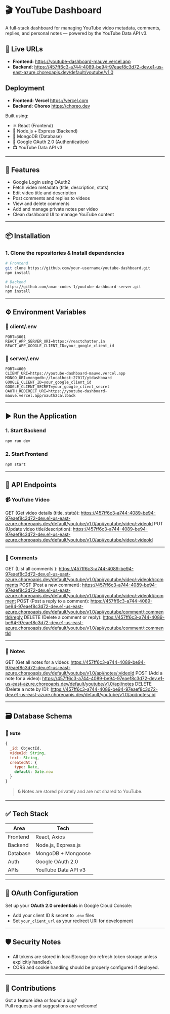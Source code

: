 # 🎬 YouTube Dashboard

A full-stack dashboard for managing YouTube video metadata, comments, replies, and personal notes — powered by the YouTube Data API v3.

## 🔗 Live URLs

- **Frontend:** https://youtube-dashboard-mauve.vercel.app
- **Backend:** https://457ff6c3-a744-4089-be94-97eaef8c3d72-dev.e1-us-east-azure.choreoapis.dev/default/youtube/v1.0

## Deployment

- **Frontend:** **Vercel** https://vercel.com
- **Backend:** **Choreo** https://choreo.dev

Built using:

- ⚛️ React (Frontend)
- 🧠 Node.js + Express (Backend)
- 🍃 MongoDB (Database)
- 🔐 Google OAuth 2.0 (Authentication)
- 📺 YouTube Data API v3

---

## 🚀 Features

- Google Login using OAuth2
- Fetch video metadata (title, description, stats)
- Edit video title and description
- Post comments and replies to videos
- View and delete comments
- Add and manage private notes per video
- Clean dashboard UI to manage YouTube content

---

## 📦 Installation

### 1. Clone the repositories & Install dependencies

```bash
# Frontend
git clone https://github.com/your-username/youtube-dashboard.git
npm install
```

```bash
# Backend
https://github.com/aman-codes-1/youtube-dashboard-server.git
npm install
```

---

## ⚙️ Environment Variables

### 📁 client/.env

```env
PORT=3001
REACT_APP_SERVER_URI=https://reactchatter.in
REACT_APP_GOOGLE_CLIENT_ID=your_google_client_id
```

### 📁 server/.env

```env
PORT=4000
CLIENT_URI=https://youtube-dashboard-mauve.vercel.app
MONGO_URI=mongodb://localhost:27017/ytdashboard
GOOGLE_CLIENT_ID=your_google_client_id
GOOGLE_CLIENT_SECRET=your_google_client_secret
OAUTH_REDIRECT_URI=https://youtube-dashboard-mauve.vercel.app/oauth2callback
```

---

## ▶️ Run the Application

### 1. Start Backend

```bash
npm run dev
```

### 2. Start Frontend

```bash
npm start
```

---

## 📘 API Endpoints

### 📹 YouTube Video

GET (Get video details (title, stats)): https://457ff6c3-a744-4089-be94-97eaef8c3d72-dev.e1-us-east-azure.choreoapis.dev/default/youtube/v1.0/api/youtube/video/:videoId
PUT (Update video title/description): https://457ff6c3-a744-4089-be94-97eaef8c3d72-dev.e1-us-east-azure.choreoapis.dev/default/youtube/v1.0/api/youtube/video/:videoId

---

### 💬 Comments

GET (List all comments ): https://457ff6c3-a744-4089-be94-97eaef8c3d72-dev.e1-us-east-azure.choreoapis.dev/default/youtube/v1.0/api/youtube/video/:videoId/comments
POST (Post a new comment): https://457ff6c3-a744-4089-be94-97eaef8c3d72-dev.e1-us-east-azure.choreoapis.dev/default/youtube/v1.0/api/youtube/video/:videoId/comment
POST (Post a reply to a comment): https://457ff6c3-a744-4089-be94-97eaef8c3d72-dev.e1-us-east-azure.choreoapis.dev/default/youtube/v1.0/api/youtube/comment/:commentId/reply
DELETE (Delete a comment or reply): https://457ff6c3-a744-4089-be94-97eaef8c3d72-dev.e1-us-east-azure.choreoapis.dev/default/youtube/v1.0/api/youtube/comment/:commentId

---

### 📝 Notes

GET (Get all notes for a video): https://457ff6c3-a744-4089-be94-97eaef8c3d72-dev.e1-us-east-azure.choreoapis.dev/default/youtube/v1.0/api/notes/:videoId
POST (Add a note for a video): https://457ff6c3-a744-4089-be94-97eaef8c3d72-dev.e1-us-east-azure.choreoapis.dev/default/youtube/v1.0/api/notes
DELETE (Delete a note by ID): https://457ff6c3-a744-4089-be94-97eaef8c3d72-dev.e1-us-east-azure.choreoapis.dev/default/youtube/v1.0/api/notes/:id

---

## 🗃️ Database Schema

### 📄 `Note`

```js
{
  _id: ObjectId,
  videoId: String,
  text: String,
  createdAt: {
    type: Date,
    default: Date.now
  }
}
```

> 🔒 Notes are stored privately and are not shared to YouTube.

---

## ✅ Tech Stack

| Area         | Tech                               |
|--------------|------------------------------------|
| Frontend     | React, Axios                       |
| Backend      | Node.js, Express.js                |
| Database     | MongoDB + Mongoose                 |
| Auth         | Google OAuth 2.0                   |
| APIs         | YouTube Data API v3                |

---

## 🔐 OAuth Configuration

Set up your **OAuth 2.0 credentials** in Google Cloud Console:

- Add your client ID & secret to `.env` files
- Set `your_client_url` as your redirect URI for development

---

## 🛡️ Security Notes

- All tokens are stored in localStorage (no refresh token storage unless explicitly handled).
- CORS and cookie handling should be properly configured if deployed.

---

## 🤝 Contributions

Got a feature idea or found a bug?  
Pull requests and suggestions are welcome!
